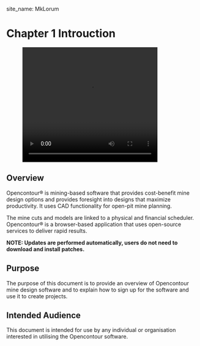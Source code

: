 site_name: MkLorum
# Chapter 1 Introuction
<video width="70%" height="300px" style="margin-left:3em;" controls>
    <source src="./images/videos/navigating.mp4" type="video/mp4">
    <!-- <source src="assets/videos/favicon.png" type="video/ogg"> -->
    Your browser does not support the video tag.
</video>

## Overview 

Opencontour® is mining-based software that provides cost-benefit mine design options and provides foresight into designs that maximize productivity. It uses CAD functionality for open-pit mine planning.

The mine cuts and models are linked to a physical and financial scheduler. Opencontour® is a browser-based application that uses open-source services to deliver rapid results.

**NOTE: Updates are performed automatically, users do not need to download and install patches.**


## Purpose 

The purpose of this document is to provide an overview of Opencontour mine design software and to explain how to sign up for the software and use it to create projects.

## Intended Audience

This document is intended for use by any individual or organisation interested in utilising the Opencontour software.
